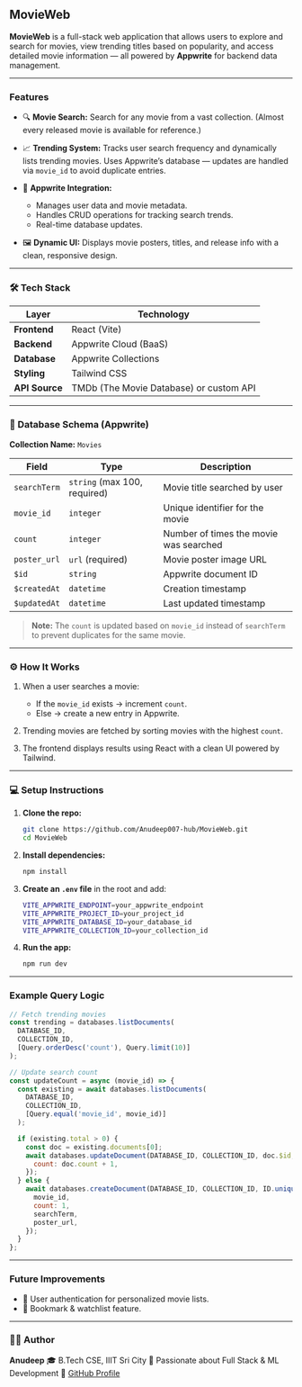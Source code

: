 
## MovieWeb

**MovieWeb** is a full-stack web application that allows users to explore and search for movies, view trending titles based on popularity, and access detailed movie information — all powered by **Appwrite** for backend data management.

---

### Features

* 🔍 **Movie Search:**
  Search for any movie from a vast collection.
  (Almost every released movie is available for reference.)

* 📈 **Trending System:**
  Tracks user search frequency and dynamically lists trending movies.
  Uses Appwrite’s database — updates are handled via `movie_id` to avoid duplicate entries.

* 🧩 **Appwrite Integration:**

  * Manages user data and movie metadata.
  * Handles CRUD operations for tracking search trends.
  * Real-time database updates.

* 🖼️ **Dynamic UI:**
  Displays movie posters, titles, and release info with a clean, responsive design.

---

### 🛠️ Tech Stack

| Layer          | Technology                              |
| -------------- | --------------------------------------- |
| **Frontend**   | React (Vite)                            |
| **Backend**    | Appwrite Cloud (BaaS)                   |
| **Database**   | Appwrite Collections                    |
| **Styling**    | Tailwind CSS                            |
| **API Source** | TMDb (The Movie Database) or custom API |

---

### 🧱 Database Schema (Appwrite)

**Collection Name:** `Movies`

| Field        | Type                         | Description                            |
| ------------ | ---------------------------- | -------------------------------------- |
| `searchTerm` | `string` (max 100, required) | Movie title searched by user           |
| `movie_id`   | `integer`                    | Unique identifier for the movie        |
| `count`      | `integer`                    | Number of times the movie was searched |
| `poster_url` | `url` (required)             | Movie poster image URL                 |
| `$id`        | `string`                     | Appwrite document ID                   |
| `$createdAt` | `datetime`                   | Creation timestamp                     |
| `$updatedAt` | `datetime`                   | Last updated timestamp                 |

> **Note:** The `count` is updated based on `movie_id` instead of `searchTerm` to prevent duplicates for the same movie.

---

### ⚙️ How It Works

1. When a user searches a movie:

   * If the `movie_id` exists → increment `count`.
   * Else → create a new entry in Appwrite.

2. Trending movies are fetched by sorting movies with the highest `count`.

3. The frontend displays results using React with a clean UI powered by Tailwind.

---

### 💻 Setup Instructions

1. **Clone the repo:**

   ```bash
   git clone https://github.com/Anudeep007-hub/MovieWeb.git
   cd MovieWeb
   ```

2. **Install dependencies:**

   ```bash
   npm install
   ```

3. **Create an `.env` file** in the root and add:

   ```bash
   VITE_APPWRITE_ENDPOINT=your_appwrite_endpoint
   VITE_APPWRITE_PROJECT_ID=your_project_id
   VITE_APPWRITE_DATABASE_ID=your_database_id
   VITE_APPWRITE_COLLECTION_ID=your_collection_id
   ```

4. **Run the app:**

   ```bash
   npm run dev
   ```

---

### Example Query Logic

```js
// Fetch trending movies
const trending = databases.listDocuments(
  DATABASE_ID,
  COLLECTION_ID,
  [Query.orderDesc('count'), Query.limit(10)]
);

// Update search count
const updateCount = async (movie_id) => {
  const existing = await databases.listDocuments(
    DATABASE_ID,
    COLLECTION_ID,
    [Query.equal('movie_id', movie_id)]
  );

  if (existing.total > 0) {
    const doc = existing.documents[0];
    await databases.updateDocument(DATABASE_ID, COLLECTION_ID, doc.$id, {
      count: doc.count + 1,
    });
  } else {
    await databases.createDocument(DATABASE_ID, COLLECTION_ID, ID.unique(), {
      movie_id,
      count: 1,
      searchTerm,
      poster_url,
    });
  }
};
```

---

### Future Improvements

* 🔐 User authentication for personalized movie lists.
* 💾 Bookmark & watchlist feature.

---

### 👨‍💻 Author

**Anudeep**
🎓 B.Tech CSE, IIIT Sri City
🚀 Passionate about Full Stack & ML Development
🔗 [GitHub Profile](https://github.com/Anudeep007-hub)

